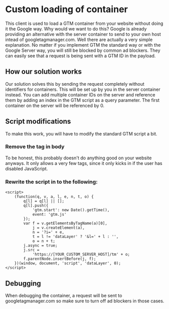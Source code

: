 # Custom loading of container
This client is used to load a GTM container from your website without doing it the Google way. Why would we want to do this? Google is already providing an alternative with the server container to send to your own host intead of googletagmanager.com. Well there are actually a very simple explanation. No matter if you implement GTM the standard way or with the Google Server way, you will still be blocked by common ad blockers. They can easily see that a request is being sent with a GTM ID in the payload. 

## How our solution works
Our solution solves this by sending the request completely without identifiers for containers. This will be set up by you in the server container instead. You can add multiple container IDs on the server and reference them by adding an index in the GTM script as a query parameter. The first container on the server will be referenced by 0. 

## Script modifications
To make this work, you will have to modify the standard GTM script a bit. 

### Remove the <noscript> tag in body
To be honest, this probably doesn't do anything good on your website anyways. It only allows a very few tags, since it only kicks in if the user has disabled JavaScript.

### Rewrite the script in <head> to the following:
```
<script>
    (function(q, v, a, l, e, n, t, o) {
        q[l] = q[l] || [];
        q[l].push({
            'gtm.start': new Date().getTime(),
            event: 'gtm.js'
        });
        var f = v.getElementsByTagName(a)[0],
            j = v.createElement(a),
            n = '?i=' + e,
            t = l != 'dataLayer' ? '&l=' + l : '',
            o = n + t;
        j.async = true;
        j.src =
            'https://[YOUR_CUSTOM_SERVER_HOST]/tm' + o;
        f.parentNode.insertBefore(j, f);
    })(window, document, 'script', 'dataLayer', 0);
</script>
```
  
  
## Debugging
When debugging the container, a request will be sent to googletagmanager.com so make sure to turn off ad blockers in those cases.
